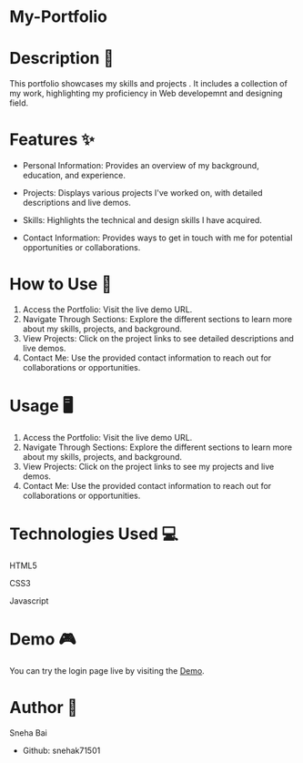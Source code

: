 
# My-Portfolio
# Description 📝
This portfolio showcases my skills and projects . It includes a collection of my work, highlighting my proficiency in Web developemnt and designing field.
# Features ✨
- Personal Information: Provides an overview of my background, education, and experience.
* Projects: Displays various projects I've worked on, with detailed descriptions and live demos.
+ Skills: Highlights the technical and design skills I have acquired.
- Contact Information: Provides ways to get in touch with me for potential opportunities or collaborations.
# How to Use 🚀
1. Access the Portfolio: Visit the live demo URL.
2. Navigate Through Sections: Explore the different sections to learn more about my skills, projects, and background.
3. View Projects: Click on the project links to see detailed descriptions and live demos.
4. Contact Me: Use the provided contact information to reach out for collaborations or opportunities.
# Usage 🖥️
1. Access the Portfolio: Visit the live demo URL.
2. Navigate Through Sections: Explore the different sections to learn more about my skills, projects, and background.
3. View Projects: Click on the project links to see my projects and live demos.
4. Contact Me: Use the provided contact information to reach out for collaborations or opportunities.
# Technologies Used 💻
HTML5

CSS3

Javascript

# Demo 🎮
You can try the login page live by visiting the [Demo](https://snehak71501.github.io/My-Portfolio/).
# Author 📣
Sneha Bai 
- Github: snehak71501

